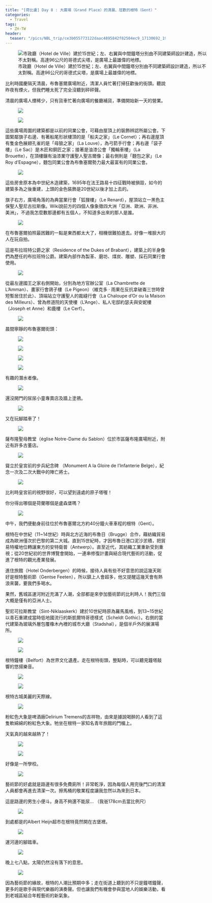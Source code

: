 ```yaml
---
title: "[荷比盧] Day 8 : 大廣場（Grand Place）的清晨、狂歡的根特（Gent）"
categories:
  - Travel
tags:
  - ZH-TW
header:
  teaser: "/pics/NBL_trip/ce3b055773122daac4895842f82504ec9_17130692_190727_0012.jpg"
---
```

<figure style="width: 600px" class="align-center">
<img src="/pics/NBL_trip/ce3b055773122daac4895842f82504ec9_17130692_190727_0012.jpg" alt="市政廳（Hotel de Ville）建於15世紀；左、右翼與中間鐘塔分別由不同建築師設計建造，所以不太對稱。高達96公尺的哥德式尖塔，是廣場上最雄偉的地標。">
<figcaption>市政廳（Hotel de Ville）建於15世紀；左、右翼與中間鐘塔分別由不同建築師設計建造，所以不太對稱。高達96公尺的哥德式尖塔，是廣場上最雄偉的地標。</figcaption>
</figure>

比利時國慶隔天清晨，布魯塞爾廣場附近，清潔人員忙著打掃狂歡後的街頭。聽說昨夜有煙火，但我們睡太死了完全沒聽到砰砰聲。


清晨的廣場人煙稀少，只有貨車忙著向廣場的餐廳補貨，準備開始新一天的營業。

<figure style="width: 400px" class="align-center">
<img src="/pics/NBL_trip/IMG_6729.jpg">
</figure>
<figure style="width: 400px" class="align-center">
<img src="/pics/NBL_trip/ce3b055773122daac4895842f82504ec9_17130692_190727_0026.jpg">
</figure>


這些廣場周圍的建築都是以前的同業公會，可藉由屋頂上的裝飾辨認所屬公會。下圖緊鄰旗子右邊、有著船尾形狀樓頂的是「船夫之家」（Le Cornet）；再右邊屋頂有隻金色展翅孔雀的是「母狼之家」（La Louve），為弓箭手行會；再右邊「袋子樓」（Le Sac）是木匠和銅匠之家；接著是油漆公會「獨輪車樓」（La Brouette），在頂樓鑲有油漆業守護聖人聖吉爾像；最右側則是「麵包之家」（Le Roy d’Espagne），麵包同業公會為布魯塞爾勢力最大最富有的同業公會。
<figure style="width: 600px" class="align-center">
<img src="/pics/NBL_trip/IMG_6727.jpg">
</figure>

這些房舍原本為中世紀木造建築，1695年在法王路易十四征戰時被損毀，如今的建築多為之後重建，上頭的金色裝飾是20世紀以後才加上去的。



旗子右方，廣場角落的為典當業行會「狐狸樓」（Le Renard），屋頂站立一黑色主保聖人聖尼古拉斯像。Wiki說前方的四個人像象徵四大洲「亞洲、歐洲、非洲、美洲」，不過我怎麼數那邊都有五個人，不知道多出來的那人是誰。
<figure style="width: 400px" class="align-center">
<img src="/pics/NBL_trip/IMG_6731.jpg">
</figure>


在布魯塞爾拍照最困難的一點是東西都太大了，相機很難拍進去。好像一堆臉大的人在玩自拍。



這是布拉班特公爵之家（Residence of the Dukes of Brabant），建築上的半身像們為歷任的布拉班特公爵。建築內部作為製革、磨坊、煤炭、雕塑、採石同業行會使用。
<figure style="width: 400px" class="align-center">
<img src="/pics/NBL_trip/ce3b055773122daac4895842f82504ec9_17130692_190727_0019.jpg">
</figure>




從最左邊國王之家右側開始，分別為地方官辦公室（La Chambrette de L’Amman）、畫家行會鴿子樓（Le Pigeon）（維克多 · 雨果在反抗拿破崙三世時曾短暫居住於此）、頂端站立守護聖人的裁縫行會（La Chaloupe d’Or ou la Maison des Milleurs）、曾為修道院的天使樓（L’Ange）、私人宅邸約瑟夫與安妮樓（Joseph et Anne）和鹿樓（Le Cerf）。
<figure style="width: 600px" class="align-center">
<img src="/pics/NBL_trip/IMG_6722.jpg">
</figure>


晨間寧靜的布魯塞爾街頭：
<figure style="width: 400px" class="align-center">
<img src="/pics/NBL_trip/IMG_6749.jpg">
</figure>
<figure style="width: 400px" class="align-center">
<img src="/pics/NBL_trip/IMG_6742.jpg">
</figure>
<figure style="width: 400px" class="align-center">
<img src="/pics/NBL_trip/IMG_6750.jpg">
</figure>
<figure style="width: 400px" class="align-center">
<img src="/pics/NBL_trip/ce3b055773122daac4895842f82504ec9_17130692_190727_0067.jpg">
</figure>

有趣的潛水者像。
<figure style="width: 400px" class="align-center">
<img src="/pics/NBL_trip/IMG_6743.jpg">
</figure>


還沒開門的尿尿小童專賣店及牆上塗鴉。
<figure style="width: 400px" class="align-center">
<img src="/pics/NBL_trip/IMG_6738.jpg">
</figure>

又在玩腳踏車了！
<figure style="width: 400px" class="align-center">
<img src="/pics/NBL_trip/IMG_6734.jpg">
</figure>

薩布隆聖母教堂（église Notre-Dame du Sablon）位於市區薩布隆廣場附近，附近有許多古董店。
<figure style="width: 400px" class="align-center">
<img src="/pics/NBL_trip/ce3b055773122daac4895842f82504ec9_17130692_190727_0064.jpg">
</figure>


聳立於皇宮前的步兵紀念碑 （Monument A la Gloire de l’Infanterie Belge），紀念一次及二次大戰中的陣亡將士。
<figure style="width: 400px" class="align-center">
<img src="/pics/NBL_trip/IMG_6746.jpg">
</figure>


比利時皇宮前的視野很好，可以望到遠處的原子塔喔！

你分得出哪個是荷蘭哪個是盧森堡嗎？
<figure style="width: 600px" class="align-center">
<img src="/pics/NBL_trip/IMG_6747.jpg">
</figure>




中午，我們便動身前往位於布魯塞爾北方約40分鐘火車車程的根特（Gent）。

根特在中世紀（11~14世紀）時與北方近海的布魯日（Brugge）合作，藉紡織貿易成為歐洲僅次於巴黎的第二大城。直到15世紀時，才因布魯日港口泥沙淤積，把貿易特權地位轉讓東方的安特衛普（Antwerp）。直至近代，其紡織工業重新受到重視；從20世紀初的世界博覽會開始，一連串修復計畫與結合現代藝術的活動，促進了根特的觀光產業發展。

進住旅館（Hotel Onderbergen）的時候，接待人員有些不好意思的說這幾天剛好是根特藝術節（Gentse Feeten），所以鎮上人會超多，他又提醒這幾天會有熱浪來襲，要我們多喝水。

果然，舊城區運河附近充滿了人潮，全部都是來參加藝術節的比利時人！我們三個大概是僅有的亞洲人士。

聖尼可拉斯教堂（Sint-Niklaaskerk）建於10世紀時原為羅馬風格，到13~15世紀以青石重建成當時低地國流行的斯凱爾特哥德樣式（Scheldt Gothic）。右側的當代建築為玻璃外層包覆橡木內裡的城市大廳（Stadshal），是個半戶外的展演場所。

<figure style="width: 600px" class="align-center">
<img src="/pics/NBL_trip/ce3b055773122daac4895842f82504ec9_17130692_190727_0046.jpg">
</figure>
<figure style="width: 400px" class="align-center">
<img src="/pics/NBL_trip/IMG_6756.jpg">
</figure>




根特鐘樓（Belfort）為世界文化遺產。走在根特街頭，整點時，可以聽見鐘塔敲響的悠揚樂音。
<figure style="width: 400px" class="align-center">
<img src="/pics/NBL_trip/ce3b055773122daac4895842f82504ec9_17130692_190727_0047.jpg">
</figure>
<figure style="width: 400px" class="align-center">
<img src="/pics/NBL_trip/IMG_6757.jpg">
</figure>



根特古城美麗的天際線。
<figure style="width: 600px" class="align-center">
<img src="/pics/NBL_trip/Photo-2019-07-22-6-55-02-PM.jpg">
</figure>

粉紅色大象是啤酒廠Delirium Tremens的吉祥物，由來是據說喝醉的人看到了這隻軟綿綿的粉紅色大象。牠坐在根特一家知名青年旅館的門楣上。

天氣真的越來越熱了！

<figure style="width: 600px" class="align-center">
<img src="/pics/NBL_trip/IMG_6759.jpg">
</figure>
<figure style="width: 600px" class="align-center">
<img src="/pics/NBL_trip/IMG_6763.jpg">
</figure>


好像是一所學校。
<figure style="width: 600px" class="align-center">
<img src="/pics/NBL_trip/IMG_6760.jpg">
</figure>


藝術節的好處就是路邊有很多免費廁所！非常乾淨，因為每個人用完後門口的清潔人員都會再進去清潔一次。擦馬桶的敬業程度讓我忽然以為來到日本。

這是路邊的男生小便斗。身高不夠還不能尿… （我爸178cm去當比例尺）
<figure style="width: 400px" class="align-center">
<img src="/pics/NBL_trip/ce3b055773122daac4895842f82504ec9_17130692_190727_0056.jpg">
</figure>


到處都是的Albert Heijn超市在根特竟然開在古堡裡。
<figure style="width: 400px" class="align-center">
<img src="/pics/NBL_trip/ce3b055773122daac4895842f82504ec9_17130692_190727_0058.jpg">
</figure>


運河邊的腳踏車。
<figure style="width: 600px" class="align-center">
<img src="/pics/NBL_trip/IMG_6774.jpg">
</figure>


晚上七八點，太陽仍然沒有落下的意思。
<figure style="width: 600px" class="align-center">
<img src="/pics/NBL_trip/IMG_6770.jpg">
</figure>




因為藝術節的緣故，根特的人潮比預期中多；走在街道上聽到的不只是鐘塔鐘聲，更多的是歌手與現代樂器的演奏聲。但也讓我們有機會參與當地人的娛樂活動，看到老城區結合年輕藝術的新氣象。
